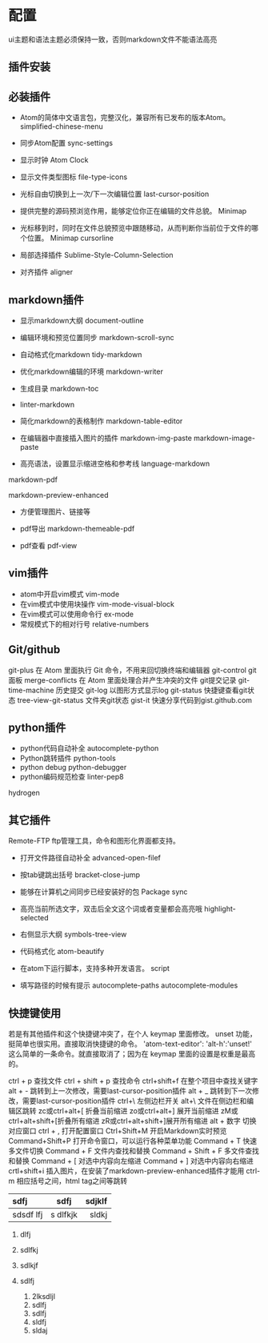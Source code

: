 # 配置

ui主题和语法主题必须保持一致，否则markdown文件不能语法高亮

## 插件安装

## 必装插件

- Atom的简体中文语言包，完整汉化，兼容所有已发布的版本Atom。
  simplified-chinese-menu

- 同步Atom配置
  sync-settings

- 显示时钟
  Atom Clock

- 显示文件类型图标
  file-type-icons

- 光标自由切换到上一次/下一次编辑位置
  last-cursor-position

- 提供完整的源码预浏览作用，能够定位你正在编辑的文件总貌。
  Minimap

- 光标移到时，同时在文件总貌预览中跟随移动，从而判断你当前位于文件的哪个位置。
  Minimap cursorline

- 局部选择插件
  Sublime-Style-Column-Selection



- 对齐插件
  aligner



## markdown插件

- 显示markdown大纲
  document-outline

- 编辑环境和预览位置同步
  markdown-scroll-sync

- 自动格式化markdown
  tidy-markdown

- 优化markdown编辑的环境
  markdown-writer

- 生成目录
  markdown-toc

-
  linter-markdown

- 简化markdown的表格制作
  markdown-table-editor

- 在编辑器中直接插入图片的插件
  markdown-img-paste
  markdown-image-paste

- 高亮语法，设置显示缩进空格和参考线
  language-markdown

markdown-pdf


markdown-preview-enhanced
- 方便管理图片、链接等


- pdf导出
  markdown-themeable-pdf

- pdf查看
  pdf-view

## vim插件

- atom中开启vim模式
  vim-mode
- 在vim模式中使用块操作
  vim-mode-visual-block
- 在vim模式可以使用命令行
  ex-mode
- 常规模式下的相对行号
  relative-numbers


## Git/github


git-plus 在 Atom 里面执行 Git 命令，不用来回切换终端和编辑器
git-control git面板
merge-conflicts 在 Atom 里面处理合并产生冲突的文件 git提交记录
git-time-machine 历史提交
git-log 以图形方式显示log
git-status 快捷键查看git状态
tree-view-git-status 文件夹git状态
gist-it 快速分享代码到gist.github.com


## python插件

- python代码自动补全
autocomplete-python
- Python跳转插件
python-tools
- python debug
python-debugger
- python编码规范检查
linter-pep8

hydrogen


## 其它插件


Remote-FTP ftp管理工具，命令和图形化界面都支持。
- 打开文件路径自动补全
  advanced-open-filef

- 按tab键跳出括号
  bracket-close-jump

- 能够在计算机之间同步已经安装好的包
  Package sync



- 高亮当前所选文字，双击后全文这个词或者变量都会高亮哦
  highlight-selected

- 右侧显示大纲
  symbols-tree-view

- 代码格式化
  atom-beautify
- 在atom下运行脚本，支持多种开发语言。
  script
- 填写路径的时候有提示
  autocomplete-paths
  autocomplete-modules


## 快捷键使用

若是有其他插件和这个快捷键冲突了，在个人 keymap 里面修改。
unset 功能，挺简单也很实用。直接取消快捷键的命令。
'atom-text-editor':
    'alt-h':'unset!'
这么简单的一条命令。就直接取消了；因为在 keymap 里面的设置是权重是最高的。

ctrl + p 查找文件
ctrl + shift + p 查找命令
ctrl+shift+f 在整个项目中查找关键字
alt + - 跳转到上一次修改，需要last-cursor-position插件
alt + _ 跳转到下一次修改，需要last-cursor-position插件
ctrl+\ 左侧边栏开关
alt+\  文件在侧边栏和编辑区跳转
zc或ctrl+alt+[ 折叠当前缩进
zo或ctrl+alt+] 展开当前缩进
zM或ctrl+alt+shift+[折叠所有缩进
zR或ctrl+alt+shift+]展开所有缩进
alt + 数字 切换对应窗口
ctrl + , 打开配置窗口
Ctrl+Shift+M    开启Markdown实时预览
Command+Shift+P    打开命令窗口，可以运行各种菜单功能
Command + T    快速多文件切换
Command + F    文件内查找和替换
Command + Shift + F    多文件查找和替换
Command + [    对选中内容向左缩进
Command + ]    对选中内容向右缩进
crtl+shift+i 插入图片，在安装了markdown-preview-enhanced插件才能用
ctrl-m 相应括号之间，html tag之间等跳转




| sdfj  |  sdfj   | sdjklf |
| :---- | :-----: | -----: |
| sdsdf   lfj | s dlfkjk |  sldkj |

1. dlfj
6. sdlfkj
3. sdlkjf
5. sdlfj


    1. 2lksdljl
    2. sdlfj
    4. sdlfj
    3. sldfj
    3. sldaj
    
